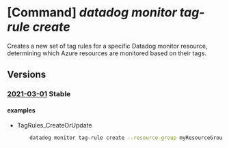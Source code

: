 # [Command] _datadog monitor tag-rule create_

Creates a new set of tag rules for a specific Datadog monitor resource, determining which Azure resources are monitored based on their tags.

## Versions

### [2021-03-01](/Resources/mgmt-plane/L3N1YnNjcmlwdGlvbnMve30vcmVzb3VyY2Vncm91cHMve30vcHJvdmlkZXJzL21pY3Jvc29mdC5kYXRhZG9nL21vbml0b3JzL3t9L3RhZ3J1bGVzL3t9/2021-03-01.xml) **Stable**

<!-- mgmt-plane /subscriptions/{}/resourcegroups/{}/providers/microsoft.datadog/monitors/{}/tagrules/{} 2021-03-01 -->

#### examples

- TagRules_CreateOrUpdate
    ```bash
        datadog monitor tag-rule create --resource-group myResourceGroup --monitor-name myMonitor --rule-set-name default --log-rules "{send-aad-logs:False,send-subscription-logs:True,send-resource-logs:True,filtering-tags:[{name:Environment,value:Prod,action:Include},{name:Environment,value:Dev,action:Exclude}]}" --metric-rules "{filtering-tags:[]}"
    ```
